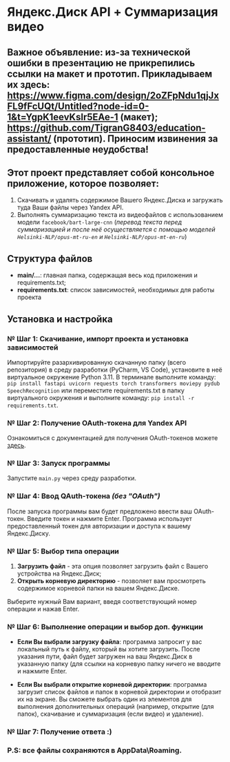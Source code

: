 # Яндекс.Диск API + Суммаризация видео

## Важное объявление: из-за технической ошибки в презентацию не прикрепились ссылки на макет и прототип. Прикладываем их здесь: https://www.figma.com/design/2oZFpNdu1qjJxFL9fFcUQt/Untitled?node-id=0-1&t=YgpK1eevKslr5EAe-1 (макет); https://github.com/TigranG8403/education-assistant/ (прототип). Приносим извинения за предоставленные неудобства!

## Этот проект представляет собой консольное приложение, которое позволяет:
1. Скачивать и удалять содержимое Вашего Яндекс.Диска и загружать туда Ваши файлы через Yandex API.
2. Выполнять суммаризацию текста из видеофайлов с использованием модели `facebook/bart-large-cnn` (*перевод текста перед суммаризацией и после неё осуществляется с помощью моделей `Helsinki-NLP/opus-mt-ru-en` и `Helsinki-NLP/opus-mt-en-ru`*)

## Структура файлов
- **main/...**: главная папка, содержащая весь код приложения и requirements.txt;
- **requirements.txt**: список зависимостей, необходимых для работы проекта

## Установка и настройка

### № Шаг 1: Скачивание, импорт проекта и установка зависимостей
Импортируйте разархивированную скачанную папку (всего репозитория) в среду разработки (PyCharm, VS Code), установите в неё виртуальное окружение Python 3.11.
В терминале выполните команду: `pip install fastapi uvicorn requests torch transformers moviepy pydub SpeechRecognition` или переместите requirements.txt в папку виртуального окружения и выполните команду: `pip install -r requirements.txt`.

### № Шаг 2: Получение OAuth-токена для Yandex API
Ознакомиться с документацией для получения OAuth-токенов можете [здесь](https://yandex.ru/dev/disk-api/doc/ru/concepts/quickstart).

### № Шаг 3: Запуск программы
Запустите `main.py` через среду разработки.

### № Шаг 4: Ввод QAuth-токена *(без "OAuth")*
После запуска программы вам будет предложено ввести ваш OAuth-токен. Введите токен и нажмите Enter. Программа использует предоставленный токен для авторизации и доступа к вашему Яндекс.Диску.

### № Шаг 5: Выбор типа операции

1. **Загрузить файл** - эта опция позволяет загрузить файл с Вашего устройства на Яндекс.Диск;
2. **Открыть корневую директорию** - позволяет вам просмотреть содержимое корневой папки на вашем Яндекс.Диске.

Выберите нужный Вам вариант, введя соответствующий номер операции и нажав Enter. 

### № Шаг 6: Выполнение операции и выбор доп. функции

- **Если Вы выбрали загрузку файла**: программа запросит у вас локальный путь к файлу, который вы хотите загрузить. После указания пути, файл будет загружен на ваш Яндекс.Диск в указанную папку (для ссылки на корневую папку ничего не вводите и нажмите Enter.
  
- **Если Вы выбрали открытие корневой директории**: программа загрузит список файлов и папок в корневой директории и отобразит их на экране. Вы сможете выбрать один из элементов для выполнения дополнительных операций (например, открытие (для папок), скачивание и суммаризация (если видео) и удаление).

### № Шаг 7: Получение ответа :)

### P.S: все файлы сохраняются в AppData\Roaming.

